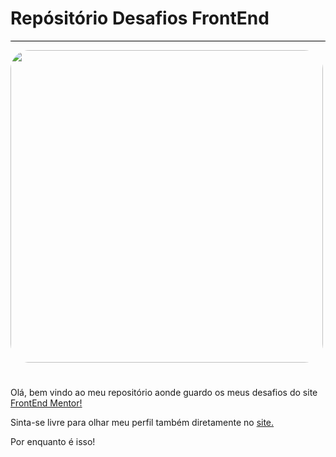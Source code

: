 <h1>Repósitório Desafios FrontEnd</h1>
<hr style="border-radius: 30px; background-color: black;">
<img src="https://i.ppy.sh/7e3867a2a95578fe726807e4fb0724a46e32bcc6/68747470733a2f2f736f6d6f736b7564617361692e636f6d2f77702d636f6e74656e742f75706c6f6164732f323032322f31322f706f72746164615f626f636368692d7468652d726f636b2d32362e6a7067"
style="width: 500px; border-radius: 30px; margin-bottom: 25px;" align="center">


<p>Olá, bem vindo ao meu repositório aonde guardo os meus desafios do site <a href="https://www.frontendmentor.io/" title="FrontEnd Mentor">FrontEnd Mentor!</a>

Sinta-se livre para olhar meu perfil também diretamente no <a href="https://www.frontendmentor.io/profile/Sileniz" title="Sileniz">site.</a>

<p>Por enquanto é isso!<p>
